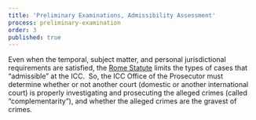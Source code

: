 ```yaml
---
title: 'Preliminary Examinations, Admissibility Assessment'
process: preliminary-examination
order: 3
published: true
---
```



Even when the temporal, subject matter, and personal jurisdictional requirements are satisfied, the [Rome Statute](https://www.icc-cpi.int/nr/rdonlyres/ea9aeff7-5752-4f84-be94-0a655eb30e16/0/rome_statute_english.pdf) limits the types of cases that “admissible” at the ICC.&nbsp; So, the ICC Office of the Prosecutor must determine whether or not another court (domestic or another international court) is properly investigating and prosecuting the alleged crimes (called “complementarity”), and whether the alleged crimes are the gravest of crimes.&nbsp;